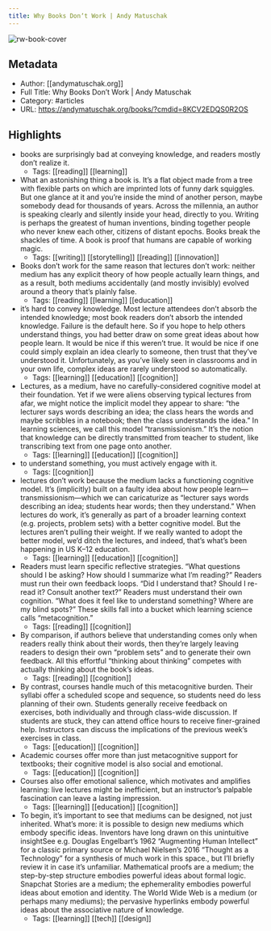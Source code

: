 ```yaml
---
title: Why Books Donʼt Work | Andy Matuschak
---
```

![rw-book-cover](https://readwise-assets.s3.amazonaws.com/static/images/article0.00998d930354.png)

## Metadata
- Author: [[andymatuschak.org]]
- Full Title: Why Books Donʼt Work | Andy Matuschak
- Category: #articles
- URL: https://andymatuschak.org/books/?cmdid=8KCV2EDQS0R2OS

## Highlights
- books are surprisingly bad at conveying knowledge, and readers mostly don’t realize it.
    - Tags: [[reading]] [[learning]] 
- What an astonishing thing a book is. It’s a flat object made from a tree with flexible parts on which are imprinted lots of funny dark squiggles. But one glance at it and you’re inside the mind of another person, maybe somebody dead for thousands of years. Across the millennia, an author is speaking clearly and silently inside your head, directly to you. Writing is perhaps the greatest of human inventions, binding together people who never knew each other, citizens of distant epochs. Books break the shackles of time. A book is proof that humans are capable of working magic.
    - Tags: [[writing]] [[storytelling]] [[reading]] [[innovation]] 
- Books don’t work for the same reason that lectures don’t work: neither medium has any explicit theory of how people actually learn things, and as a result, both mediums accidentally (and mostly invisibly) evolved around a theory that’s plainly false.
    - Tags: [[reading]] [[learning]] [[education]] 
- it’s hard to convey knowledge. Most lecture attendees don’t absorb the intended knowledge; most book readers don’t absorb the intended knowledge. Failure is the default here. So if you hope to help others understand things, you had better draw on some great ideas about how people learn. It would be nice if this weren’t true. It would be nice if one could simply explain an idea clearly to someone, then trust that they’ve understood it. Unfortunately, as you’ve likely seen in classrooms and in your own life, complex ideas are rarely understood so automatically.
    - Tags: [[learning]] [[education]] [[cognition]] 
- Lectures, as a medium, have no carefully-considered cognitive model at their foundation. Yet if we were aliens observing typical lectures from afar, we might notice the implicit model they appear to share: “the lecturer says words describing an idea; the class hears the words and maybe scribbles in a notebook; then the class understands the idea.” In learning sciences, we call this model “transmissionism.” It’s the notion that knowledge can be directly transmitted from teacher to student, like transcribing text from one page onto another.
    - Tags: [[learning]] [[education]] [[cognition]] 
- to understand something, you must actively engage with it.
    - Tags: [[cognition]] 
- lectures don’t work because the medium lacks a functioning cognitive model. It’s (implicitly) built on a faulty idea about how people learn—transmissionism—which we can caricaturize as “lecturer says words describing an idea; students hear words; then they understand.” When lectures do work, it’s generally as part of a broader learning context (e.g. projects, problem sets) with a better cognitive model. But the lectures aren’t pulling their weight. If we really wanted to adopt the better model, we’d ditch the lectures, and indeed, that’s what’s been happening in US K–12 education.
    - Tags: [[learning]] [[education]] [[cognition]] 
- Readers must learn specific reflective strategies. “What questions should I be asking? How should I summarize what I’m reading?” Readers must run their own feedback loops. “Did I understand that? Should I re-read it? Consult another text?” Readers must understand their own cognition. “What does it feel like to understand something? Where are my blind spots?”
  These skills fall into a bucket which learning science calls “metacognition.”
    - Tags: [[reading]] [[cognition]] 
- By comparison, if authors believe that understanding comes only when readers really think about their words, then they’re largely leaving readers to design their own “problem sets” and to generate their own feedback. All this effortful “thinking about thinking” competes with actually thinking about the book’s ideas.
    - Tags: [[reading]] [[cognition]] 
- By contrast, courses handle much of this metacognitive burden. Their syllabi offer a scheduled scope and sequence, so students need do less planning of their own. Students generally receive feedback on exercises, both individually and through class-wide discussion. If students are stuck, they can attend office hours to receive finer-grained help. Instructors can discuss the implications of the previous week’s exercises in class.
    - Tags: [[education]] [[cognition]] 
- Academic courses offer more than just metacognitive support for textbooks; their cognitive model is also social and emotional.
    - Tags: [[education]] [[cognition]] 
- Courses also offer emotional salience, which motivates and amplifies learning: live lectures might be inefficient, but an instructor’s palpable fascination can leave a lasting impression.
    - Tags: [[learning]] [[education]] [[cognition]] 
- To begin, it’s important to see that mediums can be designed, not just inherited. What’s more: it is possible to design new mediums which embody specific ideas. Inventors have long drawn on this unintuitive insightSee e.g. Douglas Engelbart’s 1962 “Augmenting Human Intellect” for a classic primary source or Michael Nielsen’s 2016 “Thought as a Technology” for a synthesis of much work in this space., but I’ll briefly review it in case it’s unfamiliar. Mathematical proofs are a medium; the step-by-step structure embodies powerful ideas about formal logic. Snapchat Stories are a medium; the ephemerality embodies powerful ideas about emotion and identity. The World Wide Web is a medium (or perhaps many mediums); the pervasive hyperlinks embody powerful ideas about the associative nature of knowledge.
    - Tags: [[learning]] [[tech]] [[design]] 
